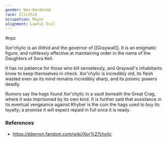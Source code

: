 ```yaml
---
gender: Non-Gendered
race: Illithid
occupation: Mayor
alignment: Lawful Evil
---
```

 #npc 

Xor'chylic is an illithid and the governor of [[Graywall]]. It is an enigmatic figure, and ruthlessly effective at maintaining order in the name of the Daughters of Sora Kell.

It has no patience for those who kill senselessly, and Graywall's inhabitants know to keep themselves in check. Xor'chylic is incredibly old, its flesh wasted even as its mind remains incredibly sharp, and its psionic powers deadly.

Rumors say the hags found Xor'chylic in a vault beneath the Great Crag, where it was imprisoned by its own kind. It is further said that assistance in its eventual vengeance against Khyber is the coin the hags used to buy its loyalty; a promise it will expect repaid in full once it is ready.

### References

* https://eberron.fandom.com/wiki/Xor%27chylic
